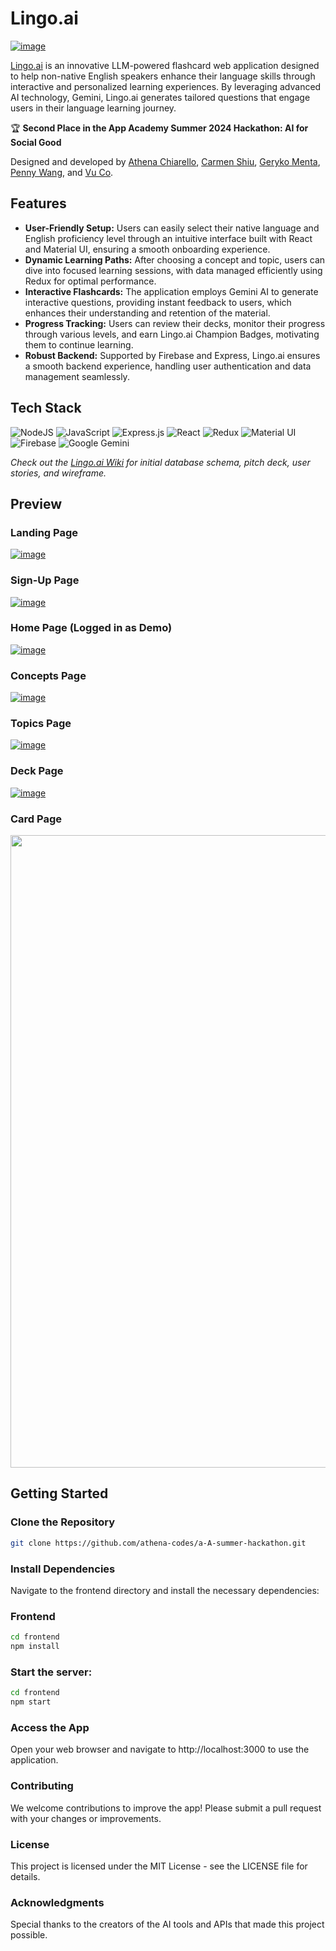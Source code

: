# Lingo.ai
[![image](https://github.com/user-attachments/assets/54aaf7e4-5824-47b5-a438-bfabcb074add)](https://lingo-ai-app.vercel.app/)

[Lingo.ai](https://lingo-ai-app.vercel.app/) is an innovative LLM-powered flashcard web application designed to help non-native English speakers enhance their language skills through interactive and personalized learning experiences. By leveraging advanced AI technology, Gemini, Lingo.ai generates tailored questions that engage users in their language learning journey.

🏆 **Second Place in the App Academy Summer 2024 Hackathon: AI for Social Good**

Designed and developed by [Athena Chiarello](https://github.com/athena-codes), [Carmen Shiu](https://github.com/craftycarmen), [Geryko Menta](https://github.com/glmenta), [Penny Wang](https://github.com/pennywangpw), and [Vu Co](https://github.com/vth-co).

## Features
- **User-Friendly Setup:** Users can easily select their native language and English proficiency level through an intuitive interface built with React and Material UI, ensuring a smooth onboarding experience.
- **Dynamic Learning Paths:** After choosing a concept and topic, users can dive into focused learning sessions, with data managed efficiently using Redux for optimal performance.
- **Interactive Flashcards:** The application employs Gemini AI to generate interactive questions, providing instant feedback to users, which enhances their understanding and retention of the material.
- **Progress Tracking:** Users can review their decks, monitor their progress through various levels, and earn Lingo.ai Champion Badges, motivating them to continue learning.
- **Robust Backend:** Supported by Firebase and Express, Lingo.ai ensures a smooth backend experience, handling user authentication and data management seamlessly.

## Tech Stack
![NodeJS](https://img.shields.io/badge/node.js-6DA55F?style=for-the-badge&logo=node.js&logoColor=white)
![JavaScript](https://img.shields.io/badge/JavaScript-323330?style=for-the-badge&logo=javascript&logoColor=F7DF1E)
![Express.js](https://img.shields.io/badge/express.js-%23404d59.svg?style=for-the-badge&logo=express&logoColor=%2361DAFB)
![React](https://img.shields.io/badge/react-%2320232a.svg?style=for-the-badge&logo=react&logoColor=%2361DAFB)
![Redux](https://img.shields.io/badge/redux-%23593d88.svg?style=for-the-badge&logo=redux&logoColor=white)
![Material UI](https://img.shields.io/badge/Material%20UI-007FFF?style=for-the-badge&logo=mui&logoColor=white)
![Firebase](https://img.shields.io/badge/firebase-ffca28?style=for-the-badge&logo=firebase&logoColor=black)
![Google Gemini](https://img.shields.io/badge/Google%20Gemini-8E75B2?style=for-the-badge&logo=googlegemini&logoColor=white)

_Check out the [Lingo.ai Wiki](https://github.com/athena-codes/a-A-summer-hackathon/wiki/Database-Schema) for initial database schema, pitch deck, user stories, and wireframe._

## Preview

### Landing Page
[![image](https://github.com/user-attachments/assets/80d328fd-d40c-4289-a81d-d97d68454edf)](https://lingo-ai-app.vercel.app/)

### Sign-Up Page
[![image](https://github.com/user-attachments/assets/5dce923f-b313-4d9d-bce0-cb7ea992203a)](https://lingo-ai-app.vercel.app/sign-up)

### Home Page (Logged in as Demo)
[![image](https://github.com/user-attachments/assets/54aaf7e4-5824-47b5-a438-bfabcb074add)](https://lingo-ai-app.vercel.app/)

### Concepts Page
[![image](https://github.com/user-attachments/assets/1330fb9f-2ccc-4ecd-987c-8c64a3f387b0)](https://lingo-ai-app.vercel.app/concepts)

### Topics Page
[![image](https://github.com/user-attachments/assets/ec844b0e-c16c-42b2-a5b4-7c17aa82185f)](https://lingo-ai-app.vercel.app/concepts/slXLuVF45Qi1awSR0isu)

### Deck Page
[![image](https://github.com/user-attachments/assets/d928de01-7eb5-402a-827c-63e50edd8f7c)](https://lingo-ai-app.vercel.app/concepts/slXLuVF45Qi1awSR0isu/topics/GAakbJy9YcPKy9gRCg4R/decks)

### Card Page
<img src="https://github.com/user-attachments/assets/e652c9a6-58b3-47a9-9629-65a3c4031beb" width="1012px">

## Getting Started

### Clone the Repository

```bash
git clone https://github.com/athena-codes/a-A-summer-hackathon.git
```

### Install Dependencies
Navigate to the frontend directory and install the necessary dependencies:

### Frontend
```bash
cd frontend
npm install
```

### Start the server:
```bash
cd frontend
npm start
```
### Access the App
Open your web browser and navigate to http://localhost:3000 to use the application.

### Contributing
We welcome contributions to improve the app! Please submit a pull request with your changes or improvements.

### License
This project is licensed under the MIT License - see the LICENSE file for details.

### Acknowledgments
Special thanks to the creators of the AI tools and APIs that made this project possible.
